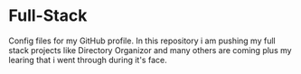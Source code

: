 # Full-Stack
Config files for my GitHub profile.
In this repository i am pushing my full stack projects like Directory Organizor and many others are coming plus my learing that i went through during it's face.
